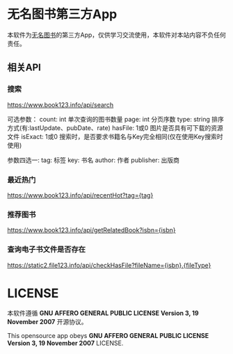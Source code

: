 # 无名图书第三方App

本软件为[无名图书](http://www.book123.info/)的第三方App，仅供学习交流使用，本软件对本站内容不负任何责任。

## 相关API

### 搜索

https://www.book123.info/api/search

可选参数：
count: int 单次查询的图书数量
page: int 分页序数
type: string 排序方式(有:lastUpdate、pubDate、rate)
hasFile: 1或0 图片是否具有可下载的资源文件
isExact: 1或0 搜索时，是否要求书籍名与Key完全相同(仅在使用Key搜索时使用)

参数四选一:
tag: 标签
key: 书名
author: 作者
publisher: 出版商

### 最近热门

https://www.book123.info/api/recentHot?tag={tag}

### 推荐图书

https://www.book123.info/api/getRelatedBook?isbn={isbn}

### 查询电子书文件是否存在

https://static2.file123.info/api/checkHasFile?fileName={isbn}.{fileType}

# LICENSE

本软件遵循 **GNU AFFERO GENERAL PUBLIC LICENSE Version 3, 19 November 2007** 开源协议。

This opensource app obeys **GNU AFFERO GENERAL PUBLIC LICENSE Version 3, 19 November 2007** LICENSE.
